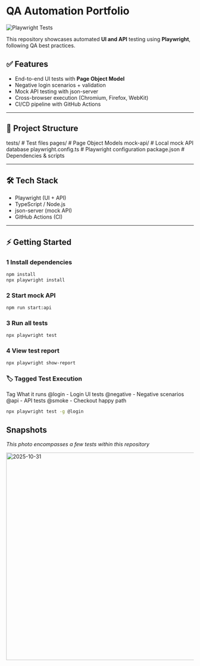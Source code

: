 # QA Automation Portfolio

![Playwright Tests](https://github.com/<your-username>/qa-automation-project/actions/workflows/playwright.yml/badge.svg?branch=main)

This repository showcases automated **UI and API** testing using **Playwright**, following QA best practices.

## ✅ Features
- End-to-end UI tests with **Page Object Model**
- Negative login scenarios + validation
- Mock API testing with json-server
- Cross-browser execution (Chromium, Firefox, WebKit)
- CI/CD pipeline with GitHub Actions

---

## 📂 Project Structure
tests/ # Test files
pages/ # Page Object Models
mock-api/ # Local mock API database
playwright.config.ts # Playwright configuration
package.json # Dependencies & scripts

---

## 🛠 Tech Stack
- Playwright (UI + API)
- TypeScript / Node.js
- json-server (mock API)
- GitHub Actions (CI)

---

## ⚡ Getting Started

### 1 Install dependencies
```bash
npm install
npx playwright install

```
### 2 Start mock API
```bash
npm run start:api

```
### 3 Run all tests
```bash
npx playwright test
```

### 4 View test report
```bash 
npx playwright show-report
```

### 🏷️ Tagged Test Execution
Tag	What it runs
@login - Login UI tests
@negative - Negative scenarios
@api - API tests
@smoke - Checkout happy path

```bash
npx playwright test -g @login
```
## Snapshots
*This photo encompasses a few tests within this repository*

<img width="961" height="556" alt="2025-10-31" src="https://github.com/user-attachments/assets/a72008e3-a3d1-4763-9615-8fb85fd76177" />
